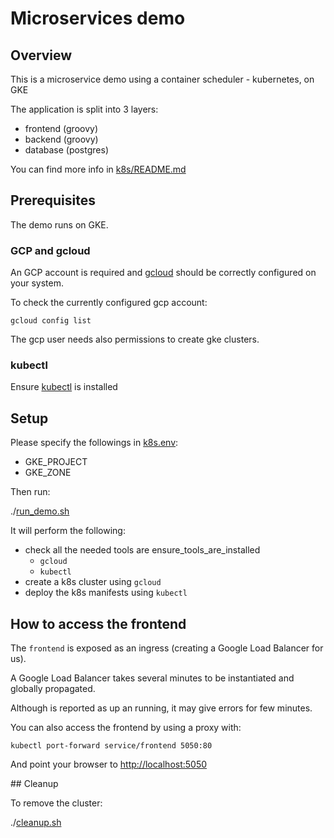 # Microservices demo

## Overview

This is a microservice demo using a container scheduler - kubernetes, on GKE

The application is split into 3 layers:

- frontend (groovy)
- backend (groovy)
- database (postgres)

You can find more info in [k8s/README.md](k8s/README.md)

## Prerequisites

The demo runs on GKE.

### GCP and gcloud
An GCP account is required and [gcloud](https://cloud.google.com/sdk/install) should be correctly configured on your system.

To check the currently configured gcp account:

`gcloud config list`

The gcp user needs also permissions to create gke clusters.

### kubectl

Ensure [kubectl](https://kubernetes.io/docs/tasks/tools/install-kubectl/) is installed

## Setup

Please specify the followings in [k8s.env](k8s.env):
- GKE_PROJECT
- GKE_ZONE

Then run:

./[run_demo.sh](run_demo.sh)

It will perform the following:
- check all the needed tools are ensure_tools_are_installed
  - `gcloud`
  - `kubectl`
- create a k8s cluster using `gcloud`
- deploy the k8s manifests using `kubectl`

## How to access the frontend

The `frontend` is exposed as an ingress (creating a Google Load Balancer for us).

A Google Load Balancer takes several minutes to be instantiated and globally propagated.

Although is reported as up an running, it may give errors for few minutes.

You can also access the frontend by using a proxy with:

`kubectl port-forward service/frontend 5050:80`

And point your browser to <http://localhost:5050>

## Cleanup

To remove the cluster:

./[cleanup.sh](cleanup.sh)
